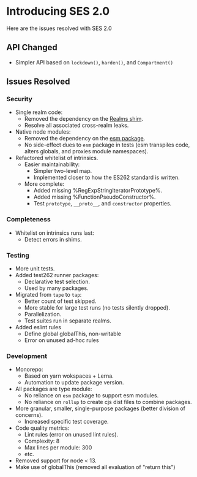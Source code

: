 # Introducing SES 2.0

Here are the issues resolved with SES 2.0

## API Changed

- Simpler API based on `lockdown()`, `harden()`, and `Compartment()`

## Issues Resolved

### Security

- Single realm code:
  - Removed the dependency on the [Realms shim](https://github.com/Agoric/realms-shim).
  - Resolve all associated cross-realm leaks.
- Native node modules:
  - Removed the dependency on the [esm package](https://github.com/standard-things/esm).
  - No side-effect dues to `esm` package in tests (esm transpiles code, alters globals, and proxies module namespaces).
- Refactored whitelist of intrinsics.
  - Easier maintainability:
    - Simpler two-level map.
    - Implemented closer to how the ES262 standard is written.
  - More complete:
    - Added missing %RegExpStringIteratorPrototype%.
    - Added missing %FunctionPseudoConstructor%.
    - Test `prototype`, `__proto__`, and `constructor` properties.

### Completeness

- Whitelist on intrinsics runs last:
  - Detect errors in shims.

### Testing

- More unit tests.
- Added test262 runner packages:
  - Declarative test selection.
  - Used by many packages.
- Migrated from `tape` to `tap`: 
  - Better count of test skipped.
  - More stable for large test runs (no tests silently dropped).
  - Parallelization.
  - Test suites run in separate realms.
- Added eslint rules
  - Define global globalThis, non-writable
  - Error on unused ad-hoc rules

### Development

- Monorepo:
  - Based on yarn wokspaces + Lerna.
  - Automation to update package version.
- All packages are type module:
  - No reliance on `esm` package to support esm modules.
  - No reliance on `rollup` to create cjs dist files to combine packages.
- More granular, smaller, single-purpose packages (better division of concerns).
  - Increased specific test coverage.
- Code quality metrics:
  - Lint rules (error on unused lint rules).
  - Complexity: 8
  - Max lines per module: 300
  - etc.
- Removed support for node < 13.
- Make use of globalThis (removed all evaluation of "return this")
